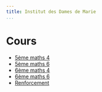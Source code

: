```yaml
---
title: Institut des Dames de Marie
...
```


# Cours

- [5ème maths 4](5M4/)
- [5ème maths 6](5M6/)
- [6ème maths 4](6M4/)
- [6ème maths 6](6M6/)
- [Renforcement](renforcement/)
